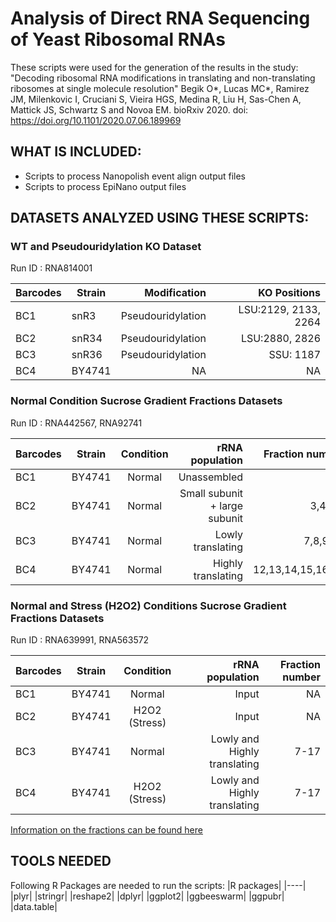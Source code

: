 # Analysis of Direct RNA Sequencing of Yeast Ribosomal RNAs 

These scripts were used for the generation of the results in the study: 
"Decoding ribosomal RNA modifications in translating and non-translating ribosomes at single molecule resolution"
Begik O*, Lucas MC*, Ramirez JM, Milenkovic I, Cruciani S, Vieira HGS, Medina R, Liu H, Sas-Chen A, Mattick JS, Schwartz S and Novoa EM.  bioRxiv 2020. doi: https://doi.org/10.1101/2020.07.06.189969

## WHAT IS INCLUDED:

- Scripts to process Nanopolish event align output files
- Scripts to process EpiNano output files

## DATASETS ANALYZED USING THESE SCRIPTS: 

### WT and Pseudouridylation KO Dataset

Run ID : RNA814001

|Barcodes| Strain            | Modification  | KO Positions |
|----| ------------- |-----:| -------: |
|BC1|    snR3  | Pseudouridylation | LSU:2129, 2133, 2264 |
|BC2|   snR34  |  Pseudouridylation | LSU:2880, 2826 |
|BC3|    snR36  |  Pseudouridylation | SSU: 1187 |
|BC4|   BY4741  |  NA | NA |

### Normal Condition Sucrose Gradient Fractions Datasets

Run ID :  RNA442567, RNA92741

|Barcodes| Strain        | Condition           | rRNA population | Fraction number |
|----| ------------- |:-------------:| -----:| -------: |
|BC1|    BY4741  | Normal | Unassembled | 1,2 |
|BC2|   BY4741  | Normal | Small subunit + large subunit| 3,4,5,6 |
|BC3|    BY4741  | Normal | Lowly translating | 7,8,9,10 |
|BC4|   BY4741  | Normal | Highly translating | 12,13,14,15,16,17 |

### Normal and Stress (H2O2) Conditions Sucrose Gradient Fractions Datasets

Run ID :  RNA639991, RNA563572

|Barcodes| Strain        | Condition           | rRNA population | Fraction number |
|----| ------------- |:------------:| -----:| -------: |
|BC1|    BY4741  | Normal | Input | NA |
|BC2|   BY4741  | H2O2 (Stress) | Input | NA |
|BC3|    BY4741  | Normal | Lowly and Highly translating | 7-17 |
|BC4|   BY4741  | H2O2 (Stress)| Lowly and Highly translating | 7-17 |


[Information on the fractions can be found here](https://github.com/novoalab/yeast_rRNA_Mod/blob/master/scripts/yeast_rRNA_fractions.md)


## TOOLS NEEDED

Following R Packages are needed to run the scripts: 
|R packages|
|----|
|plyr|
|stringr|
|reshape2|
|dplyr|
|ggplot2|
|ggbeeswarm|
|ggpubr|
|data.table|


